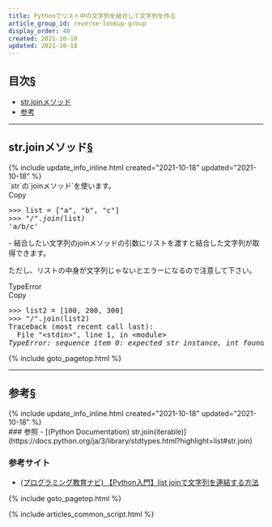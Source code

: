 ```yaml
---
title: Pythonでリスト中の文字列を結合して文字列を作る
article_group_id: reverse-lookup-group
display_order: 40
created: 2021-10-18
updated: 2021-10-18
---
```


## <a name="index">目次</a><a class="heading-anchor-permalink" href="#目次">§</a>

<ul id="index_ul">
<li><a href="#str.joinメソッド">str.joinメソッド</a></li>
<li><a href="#参考">参考</a></li>
</ul>

* * *
## <a name="str.joinメソッド">str.joinメソッド</a><a class="heading-anchor-permalink" href="#str.joinメソッド">§</a>
<div class="chapter-updated">{% include update_info_inline.html created="2021-10-18" updated="2021-10-18" %}</div>
`str`の`joinメソッド`を使います。  
<div class="code-box-output no-title">
<div class="copy-button">Copy</div>
<pre>
&gt;&gt;&gt; list = ["a", "b", "c"]
&gt;&gt;&gt; <em>"/"</em>.<em class="blue">join(</em>list<em class="blue">)</em>
'a/b/c'
</pre>
</div>
- 結合したい文字列のjoinメソッドの引数にリストを渡すと結合した文字列が取得できます。

ただし、リストの中身が文字列じゃないとエラーになるので注意して下さい。
<div class="code-box-output">
<div class="title">TypeError</div>
<div class="copy-button">Copy</div>
<pre>
&gt;&gt;&gt; list2 = [100, 200, 300]
&gt;&gt;&gt; "/".join(list2)
Traceback (most recent call last):
  File "&lt;stdin&gt;", line 1, in &lt;module&gt;
<em>TypeError: sequence item 0: expected str instance, int found</em>
</pre>
</div>

{% include goto_pagetop.html %}

* * *
## <a name="参考">参考</a><a class="heading-anchor-permalink" href="#参考">§</a>
<div class="chapter-updated">{% include update_info_inline.html created="2021-10-18" updated="2021-10-18" %}</div>
### 参照
- [(Python Documentation) str.join(iterable)](https://docs.python.org/ja/3/library/stdtypes.html?highlight=list#str.join)

### 参考サイト
- [(プログラミング教育ナビ) 【Python入門】list joinで文字列を連結する方法](https://programming-study.com/technology/python-list-join/)

{% include goto_pagetop.html %}

{% include articles_common_script.html %}
